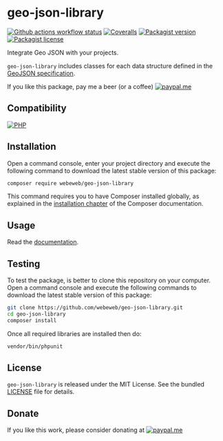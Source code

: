 geo-json-library
================

[![Github actions workflow status](https://img.shields.io/github/actions/workflow/status/webeweb/geo-json-library/build.yml?style=for-the-badge&color2088FF&logo=github)](https://github.com/webeweb/geo-json-library/actions)
[![Coveralls](https://img.shields.io/coveralls/github/webeweb/geo-json-library/master.svg?style=for-the-badge&color=3F5767&logo=coveralls)](https://coveralls.io/github/webeweb/geo-json-library?branch=master)
[![Packagist version](https://img.shields.io/packagist/v/webeweb/geo-json-library.svg?style=for-the-badge&color=F28D1A&logo=packagist)](https://packagist.org/packages/webeweb/geo-json-library)
[![Packagist license](https://img.shields.io/packagist/l/webeweb/geo-json-library.svg?style=for-the-badge&colorF28D1A&logo=data:image/svg+xml;base64,PHN2ZyB4bWxucz0iaHR0cDovL3d3dy53My5vcmcvMjAwMC9zdmciIGZpbGw9Im5vbmUiIHN0cm9rZT0iI0ZGRiIgdmlld0JveD0iMCAwIDI0IDI0Ij48cGF0aCBzdHJva2UtbGluZWNhcD0icm91bmQiIHN0cm9rZS1saW5lam9pbj0icm91bmQiIHN0cm9rZS13aWR0aD0iMiIgZD0ibTMgNiAzIDFtMCAwLTMgOWE1LjAwMiA1LjAwMiAwIDAgMCA2LjAwMSAwTTYgN2wzIDlNNiA3bDYtMm02IDIgMy0xbS0zIDEtMyA5YTUuMDAyIDUuMDAyIDAgMCAwIDYuMDAxIDBNMTggN2wzIDltLTMtOS02LTJtMC0ydjJtMCAxNlY1bTAgMTZIOW0zIDBoMyIvPjwvc3ZnPg==)](./LICENSE)

Integrate Geo JSON with your projects.

`geo-json-library` includes classes for each data structure defined in the
[GeoJSON specification](https://github.com/webeweb/geo-json-library/blob/master/doc/RFC7946.pdf).

If you like this package, pay me a beer (or a coffee)
[![paypal.me](https://img.shields.io/badge/paypal.me-webeweb-003087.svg?style=flat-square&logo=paypal)](https://www.paypal.me/webeweb)

## Compatibility

[![PHP](https://img.shields.io/packagist/php-v/webeweb/geo-json-library.svg?style=for-the-badge&color=777BB4&logo=php)](http://php.net)

## Installation

Open a command console, enter your project directory and execute the following
command to download the latest stable version of this package:

```bash
composer require webeweb/geo-json-library
```

This command requires you to have Composer installed globally, as explained in
the [installation chapter](https://getcomposer.org/doc/00-intro.md) of the
Composer documentation.

## Usage

Read the [documentation](doc/index.md).

## Testing

To test the package, is better to clone this repository on your computer.
Open a command console and execute the following commands to download the latest
stable version of this package:

```bash
git clone https://github.com/webeweb/geo-json-library.git
cd geo-json-library
composer install
```

Once all required libraries are installed then do:

```bash
vendor/bin/phpunit
```

## License

`geo-json-library` is released under the MIT License. See the bundled [LICENSE](LICENSE)
file for details.

## Donate

If you like this work, please consider donating at
[![paypal.me](https://img.shields.io/badge/paypal.me-webeweb-003087.svg?style=flat-square&logo=paypal)](https://www.paypal.me/webeweb)
